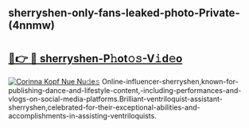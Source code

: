 ## sherryshen-only-fans​-leaked-photo​-Private-(4nnmw)


# <h2><a href="https://mediaupload.pro?title=sherryshen&ref=git">🔗👉 🔴 sherryshen-P𝚑ot𝚘𝚜-V𝚒d𝚎o</a></h2>

[![Corinna Kopf Nue Nu𝚍e𝚜](https://i.imgur.com/0qMVB7G.gif)](https://mediaupload.pro?title=sherryshen&ref=git)
Online-influencer-sherryshen,known-for-publishing-dance-and-lifestyle-content,-including-performances-and-vlogs-on-social-media-platforms.Brilliant-ventriloquist-assistant-sherryshen,celebrated-for-their-exceptional-abilities-and-accomplishments-in-assisting-ventriloquists.  